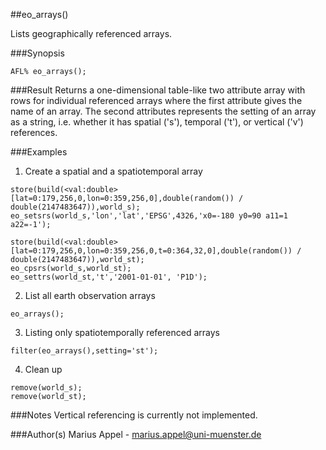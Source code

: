 ##eo_arrays()

Lists geographically referenced arrays.

###Synopsis
```
AFL% eo_arrays();
```



###Result
Returns a one-dimensional table-like two attribute array with rows for individual referenced arrays where the first attribute gives the name of an array.
The second attributes represents the setting of an array as a string, i.e. whether it has spatial ('s'), temporal ('t'), or vertical ('v') references.


###Examples


1. Create a spatial and a spatiotemporal array
```
store(build(<val:double>[lat=0:179,256,0,lon=0:359,256,0],double(random()) / double(2147483647)),world_s);  
eo_setsrs(world_s,'lon','lat','EPSG',4326,'x0=-180 y0=90 a11=1 a22=-1');

store(build(<val:double>[lat=0:179,256,0,lon=0:359,256,0,t=0:364,32,0],double(random()) / double(2147483647)),world_st); 
eo_cpsrs(world_s,world_st);
eo_settrs(world_st,'t','2001-01-01', 'P1D');
```

2. List all earth observation arrays
```
eo_arrays();
```

3. Listing only spatiotemporally referenced arrays
```
filter(eo_arrays(),setting='st');
```

4. Clean up
```
remove(world_s);
remove(world_st);
```

###Notes
Vertical referencing is currently not implemented.

###Author(s)
Marius Appel - <marius.appel@uni-muenster.de>